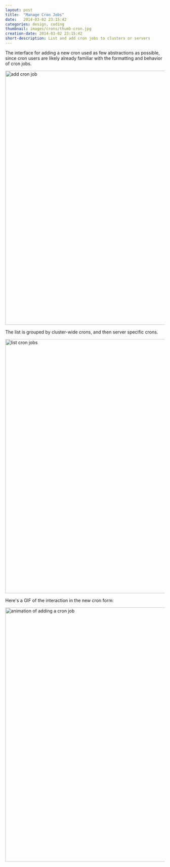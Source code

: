 ```yaml
---
layout: post
title:  "Manage Cron Jobs"
date:   2014-03-02 23:15:42
categories: design, coding
thumbnail: images/crons/thumb-cron.jpg
creation-date: 2014-03-02 23:15:42
short-description: List and add cron jobs to clusters or servers
---
```


The interface for adding a new cron used as few abstractions as possible, since cron users are likely already familiar with the formatting and behavior of cron jobs.

<img src="{{ site.baseurl}}/images/crons/add-a-cron.jpg" alt="add cron job" width=800 />

The list is grouped by cluster-wide crons, and then server specific crons.

<img src="{{ site.baseurl}}/images/crons/list-crons.jpg" alt="list cron jobs" width=800 />

Here's a GIF of the interaction in the new cron form:

<img src="{{ site.baseurl}}/images/crons/crons-simple.gif" alt="animation of adding a cron job" width=800 />
